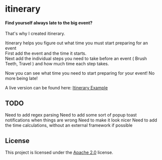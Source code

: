 itinerary
===========

<h4>Find yourself always late to the big event?</h4>

That's why I created itinerary.

Itinerary helps you figure out what time you must start preparing for an event<br>
First add the event and the time it starts.<br>
Next add the individual steps you need to take before an event ( Brush Teeth, Travel ) and how much time each step takes.<br>

Now you can see what time you need to start preparing for your event! No more being late!

A live version can be found here: <a href='https://www.clickthisnick.com/itinerary/itinerary.html' target='_blank'>Itinerary Example</a>

## TODO

Need to add regex parsing
Need to add some sort of popup toast notifications when things are wrong
Need to make it look nicer
Need to add the time calculations, without an external framework if possible

## License

This project is licensed under the [Apache 2.0](LICENSE) license.
